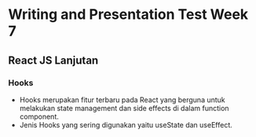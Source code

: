 # Writing and Presentation Test Week 7
## **React JS Lanjutan**
### **Hooks**
- Hooks merupakan fitur terbaru pada React yang berguna untuk melakukan state management dan side effects di dalam function component.
- Jenis Hooks yang sering digunakan yaitu useState dan useEffect.
